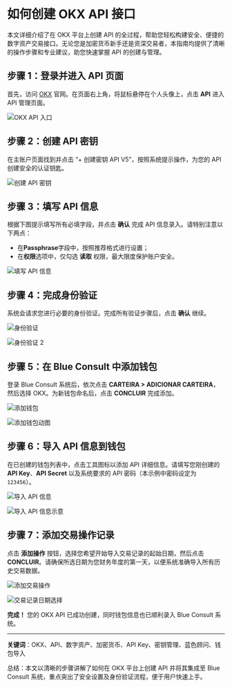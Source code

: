 # 如何创建 OKX API 接口

本文详细介绍了在 OKX 平台上创建 API 的全过程，帮助您轻松构建安全、便捷的数字资产交易接口。无论您是加密货币新手还是资深交易者，本指南均提供了清晰的操作步骤和专业建议，助您快速掌握 API 的创建与管理。

## 步骤 1：登录并进入 API 页面

首先，访问 [OKX](https://bit.ly/OKXe) 官网。在页面右上角，将鼠标悬停在个人头像上，点击 **API** 进入 API 管理页面。

![OKX API 入口](https://www.jmhbdh.com/wp-content/img/991939352.webp)

## 步骤 2：创建 API 密钥

在主账户页面找到并点击 “+ 创建密钥 API V5”，按照系统提示操作，为您的 API 创建安全的认证钥匙。

![创建 API 密钥](https://www.jmhbdh.com/wp-content/img/636167531.webp)

## 步骤 3：填写 API 信息

根据下图提示填写所有必填字段，并点击 **确认** 完成 API 信息录入。请特别注意以下两点：
- 在**Passphrase**字段中，按照推荐格式进行设置；
- 在**权限**选项中，仅勾选 **读取** 权限，最大限度保护账户安全。

![填写 API 信息](https://www.jmhbdh.com/wp-content/img/944777543148.webp)

## 步骤 4：完成身份验证

系统会请求您进行必要的身份验证。完成所有验证步骤后，点击 **确认** 继续。

![身份验证](https://www.jmhbdh.com/wp-content/img/977966564968638.webp)

![身份验证 2](https://www.jmhbdh.com/wp-content/img/4391437066009.webp)

## 步骤 5：在 Blue Consult 中添加钱包

登录 Blue Consult 系统后，依次点击 **CARTEIRA > ADICIONAR CARTEIRA**，然后选择 OKX。为新钱包命名后，点击 **CONCLUIR** 完成添加。

![添加钱包](https://www.jmhbdh.com/wp-content/img/95698036075236.webp)

![添加钱包动图](https://www.jmhbdh.com/wp-content/img/607329183602541.webp)

## 步骤 6：导入 API 信息到钱包

在已创建的钱包列表中，点击工具图标以添加 API 详细信息。请填写您刚创建的 **API Key**、**API Secret** 以及系统要求的 API 密码（本示例中密码设定为 `123456`）。

![导入 API 信息](https://www.jmhbdh.com/wp-content/img/313709082964506.webp)

![导入 API 信息示意](https://www.jmhbdh.com/wp-content/img/723522536973.webp)

## 步骤 7：添加交易操作记录

点击 **添加操作** 按钮，选择您希望开始导入交易记录的起始日期，然后点击 **CONCLUIR**。请确保所选日期为您财务年度的第一天，以便系统准确导入所有历史交易数据。

![添加交易操作](https://www.jmhbdh.com/wp-content/img/02489644.webp)

![交易记录日期选择](https://www.jmhbdh.com/wp-content/img/6033423934709.webp)

**完成！** 您的 OKX API 已成功创建，同时钱包信息也已顺利录入 Blue Consult 系统。

---

**关键词**：OKX、API、数字资产、加密货币、API Key、密钥管理、蓝色顾问、钱包导入

  
总结：本文以清晰的步骤讲解了如何在 OKX 平台上创建 API 并将其集成至 Blue Consult 系统，重点突出了安全设置及身份验证流程，便于用户快速上手。